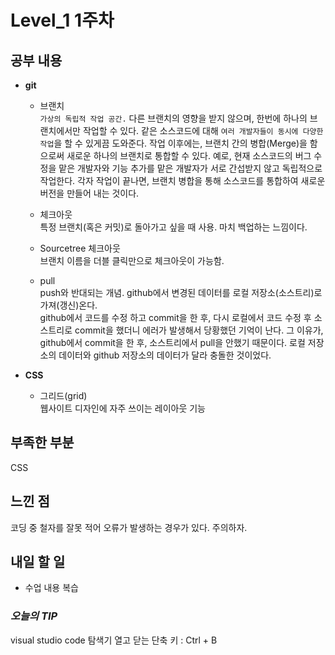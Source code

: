 # Level_1 1주차

## 공부 내용
- **git**  
    - 브랜치  
    `가상의 독립적 작업 공간.` 다른 브랜치의 영향을 받지 않으며, 한번에 하나의 브랜치에서만 작업할 수 있다. 같은 소스코드에 대해 `여러 개발자들이 동시에 다양한 작업`을 할 수 있게끔 도와준다. 작업 이후에는, 브랜치 간의 병합(Merge)을 함으로써 새로운 하나의 브랜치로 통합할 수 있다. 예로, 현재 소스코드의 버그 수정을 맡은 개발자와 기능 추가를 맡은 개발자가 서로 간섭받지 않고 독립적으로 작업한다. 각자 작업이 끝나면, 브랜치 병합을 통해 소스코드를 통합하여 새로운 버전을 만들어 내는 것이다.

    - 체크아웃  
    특정 브랜치(혹은 커밋)로 돌아가고 싶을 때 사용. 마치 백업하는 느낌이다.

    - Sourcetree 체크아웃  
    브랜치 이름을 더블 클릭만으로 체크아웃이 가능함.

    - pull  
    push와 반대되는 개념. github에서 변경된 데이터를 로컬 저장소(소스트리)로 가져(갱신)온다.    
    github에서 코드를 수정 하고 commit을 한 후, 다시 로컬에서 코드 수정 후 소스트리로 commit을 했더니 에러가 발생해서 당황했던 기억이 난다. 그 이유가, github에서 commit을 한 후, 소스트리에서 pull을 안했기 때문이다. 로컬 저장소의 데이터와 github 저장소의 데이터가 달라 충돌한 것이었다.

- **CSS**
    - 그리드(grid)  
    웹사이트 디자인에 자주 쓰이는 레이아웃 기능

## 부족한 부분
CSS  

## 느낀 점
코딩 중 철자를 잘못 적어 오류가 발생하는 경우가 있다. 주의하자.

## 내일 할 일
- 수업 내용 복습

### ***오늘의 TIP***  
visual studio code 탐색기 열고 닫는 단축 키 : Ctrl + B  